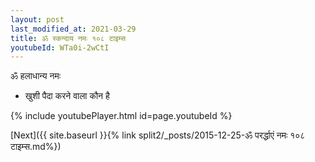 ```yaml
---
layout: post
last_modified_at: 2021-03-29
title: ॐ स्कन्दाय नमः १०८ टाइम्स
youtubeId: WTa0i-2wCtI
---
```

 
 
 ॐ हलाधान्य नमः  
 
 -  खुशी पैदा करने वाला कौन है 
 
  
 
  
 
 
 
 
 
 


{% include youtubePlayer.html id=page.youtubeId %}
 
[Next]({{ site.baseurl }}{% link  split2/_posts/2015-12-25-ॐ परर्द्धाएं नमः १०८ टाइम्स.md%})
 
